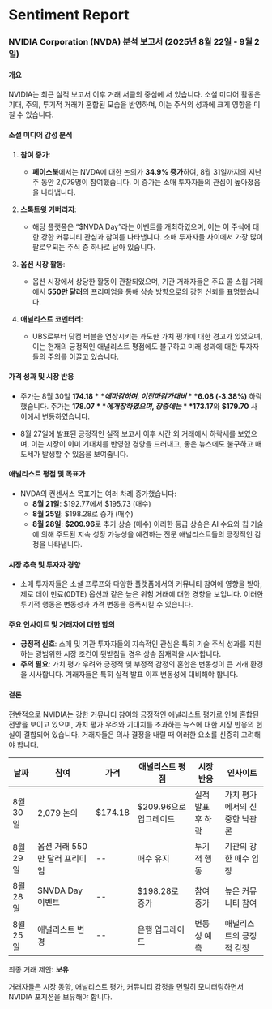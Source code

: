 # Sentiment Report

### NVIDIA Corporation (NVDA) 분석 보고서 (2025년 8월 22일 - 9월 2일)

#### 개요
NVIDIA는 최근 실적 보고서 이후 거래 서클의 중심에 서 있습니다. 소셜 미디어 활동은 기대, 주의, 투기적 거래가 혼합된 모습을 반영하며, 이는 주식의 성과에 크게 영향을 미칠 수 있습니다.

#### 소셜 미디어 감성 분석
1. **참여 증가**: 
   - **페이스북**에서는 NVDA에 대한 논의가 **34.9% 증가**하여, 8월 31일까지의 지난 주 동안 2,079명이 참여했습니다. 이 증가는 소매 투자자들의 관심이 높아졌음을 나타냅니다.
  
2. **스톡트윗 커버리지**:
   - 해당 플랫폼은 “$NVDA Day”라는 이벤트를 개최하였으며, 이는 이 주식에 대한 강한 커뮤니티 관심과 참여를 나타냅니다. 소매 투자자들 사이에서 가장 많이 팔로우되는 주식 중 하나로 남아 있습니다.

3. **옵션 시장 활동**:
   - 옵션 시장에서 상당한 활동이 관찰되었으며, 기관 거래자들은 주요 콜 스윕 거래에서 **550만 달러**의 프리미엄을 통해 상승 방향으로의 강한 신뢰를 표명했습니다.

4. **애널리스트 코멘터리**:
   - UBS로부터 닷컴 버블을 연상시키는 과도한 가치 평가에 대한 경고가 있었으며, 이는 현재의 긍정적인 애널리스트 평점에도 불구하고 미래 성과에 대한 투자자들의 주의를 이끌고 있습니다.

#### 가격 성과 및 시장 반응
- 주가는 8월 30일 **$174.18**에 마감하며, 이전 마감가 대비 **$6.08 (-3.38%)** 하락했습니다. 주가는 **$178.07**에 개장하였으며, 장 중에는 **$173.17**와 **$179.70** 사이에서 변동하였습니다.

- 8월 27일에 발표된 긍정적인 실적 보고서 이후 시간 외 거래에서 하락세를 보였으며, 이는 시장이 이미 기대치를 반영한 경향을 드러내고, 좋은 뉴스에도 불구하고 매도세가 발생할 수 있음을 보여줍니다.

#### 애널리스트 평점 및 목표가
- NVDA의 컨센서스 목표가는 여러 차례 증가했습니다:
  - **8월 21일**: $192.77에서 $195.73 (매수)
  - **8월 25일**: $198.28로 증가 (매수)
  - **8월 28일**: **$209.96**로 추가 상승 (매수) 
이러한 등급 상승은 AI 수요와 칩 기술에 의해 주도된 지속 성장 가능성을 예견하는 전문 애널리스트들의 긍정적인 감정을 나타냅니다.

#### 시장 추측 및 투자자 경향
- 소매 투자자들은 소셜 프루프와 다양한 플랫폼에서의 커뮤니티 참여에 영향을 받아, 제로 데이 만료(0DTE) 옵션과 같은 높은 위험 거래에 대한 경향을 보입니다. 이러한 투기적 행동은 변동성과 가격 변동을 증폭시킬 수 있습니다.

#### 주요 인사이트 및 거래자에 대한 함의
- **긍정적 신호**: 소매 및 기관 투자자들의 지속적인 관심은 특히 기술 주식 성과를 지원하는 광범위한 시장 조건이 뒷받침될 경우 상승 잠재력을 시사합니다.
- **주의 필요**: 가치 평가 우려와 긍정적 및 부정적 감정의 혼합은 변동성이 큰 거래 환경을 시사합니다. 거래자들은 특히 실적 발표 이후 변동성에 대비해야 합니다.

#### 결론
전반적으로 NVIDIA는 강한 커뮤니티 참여와 긍정적인 애널리스트 평가로 인해 혼합된 전망을 보이고 있으며, 가치 평가 우려와 기대치를 초과하는 뉴스에 대한 시장 반응의 현실이 결합되어 있습니다. 거래자들은 의사 결정을 내릴 때 이러한 요소를 신중히 고려해야 합니다.

| 날짜       | 참여               | 가격    | 애널리스트 평점   | 시장 반응               | 인사이트                          |
|------------|--------------------|---------|--------------------|-------------------------|-------------------------------------|
| 8월 30일   | 2,079 논의        | $174.18 | $209.96으로 업그레이드  | 실적 발표 후 하락    | 가치 평가에서의 신중한 낙관론       |
| 8월 29일   | 옵션 거래 550만 달러 프리미엄 | --      | 매수 유지            | 투기적 행동           | 기관의 강한 매수 입장            |
| 8월 28일   | $NVDA Day 이벤트   | --      | $198.28로 증가      | 참여 증가              | 높은 커뮤니티 참여                |
| 8월 25일   | 애널리스트 변경    | --      | 은행 업그레이드     | 변동성 예측            | 애널리스트의 긍정적 감정          |

최종 거래 제안: **보유**

거래자들은 시장 동향, 애널리스트 평가, 커뮤니티 감정을 면밀히 모니터링하면서 NVIDIA 포지션을 보유해야 합니다.
